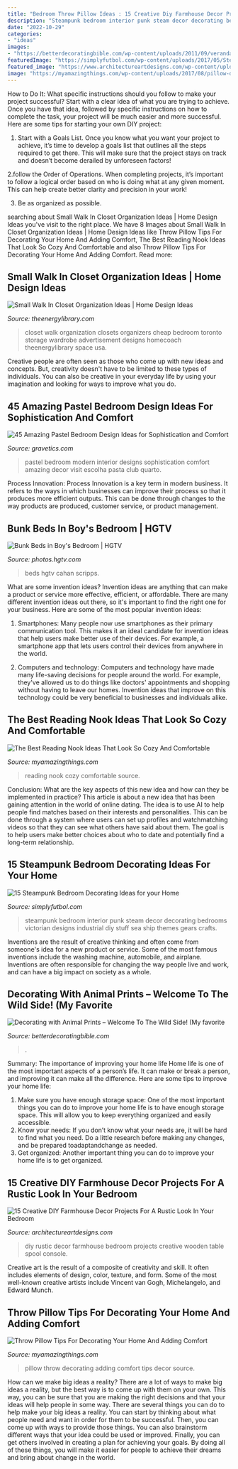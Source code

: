 ```yaml
---
title: "Bedroom Throw Pillow Ideas : 15 Creative Diy Farmhouse Decor Projects For A Rustic Look In Your Bedroom"
description: "Steampunk bedroom interior punk steam decor decorating bedrooms victorian designs industrial diy stuff sea ship themes gears crafts"
date: "2022-10-29"
categories:
- "ideas"
images:
- "https://betterdecoratingbible.com/wp-content/uploads/2011/09/veranda-interior-decorating-bible-blog-ideas-diy-designer-animal-prints-chair-rug-hide-carpet-exotic-uniqu.jpg"
featuredImage: "https://simplyfutbol.com/wp-content/uploads/2017/05/Steampunk-Bedroom.jpg"
featured_image: "https://www.architectureartdesigns.com/wp-content/uploads/2017/01/15-Creative-DIY-Farmhouse-Decor-Projects-For-A-Rustic-Look-In-Your-Bedroom-5.jpg"
image: "https://myamazingthings.com/wp-content/uploads/2017/08/pillow-decor-1.jpg"
---
```



How to Do It: What specific instructions should you follow to make your project successful?
Start with a clear idea of what you are trying to achieve. Once you have that idea, followed by specific instructions on how to complete the task, your project will be much easier and more successful. Here are some tips for starting your own DIY project:
1. Start with a Goals List. Once you know what you want your project to achieve, it’s time to develop a goals list that outlines all the steps required to get there. This will make sure that the project stays on track and doesn’t become derailed by unforeseen factors!

2.follow the Order of Operations. When completing projects, it’s important to follow a logical order based on who is doing what at any given moment. This can help create better clarity and precision in your work!

3. Be as organized as possible.

	

		
searching about Small Walk In Closet Organization Ideas | Home Design Ideas you've visit to the right place. We have 8 Images about Small Walk In Closet Organization Ideas | Home Design Ideas like Throw Pillow Tips For Decorating Your Home And Adding Comfort, The Best Reading Nook Ideas That Look So Cozy And Comfortable and also Throw Pillow Tips For Decorating Your Home And Adding Comfort. Read more:
		
    
## Small Walk In Closet Organization Ideas | Home Design Ideas

<img loading=lazy src="http://www.theenergylibrary.com/wp-content/uploads/2015/04/small-walk-in-closet-organization-ideas.jpeg" onerror="this.onerror=null;this.src='https://tse3.mm.bing.net/th?id=OIP.XqrOs3MXrpgiekQKvQZ4NAHaLU&amp;pid=15.1';" alt="Small Walk In Closet Organization Ideas | Home Design Ideas">

_Source: theenergylibrary.com_

>closet walk organization closets organizers cheap bedroom toronto storage wardrobe advertisement designs homecoach theenergylibrary space usa. 

	

Creative people are often seen as those who come up with new ideas and concepts. But, creativity doesn't have to be limited to these types of individuals. You can also be creative in your everyday life by using your imagination and looking for ways to improve what you do.

    
## 45 Amazing Pastel Bedroom Design Ideas For Sophistication And Comfort

<img loading=lazy src="https://www.gravetics.com/wp-content/uploads/2017/09/Modern-Pastel-Interior-Designs-Ideas.jpg" onerror="this.onerror=null;this.src='https://tse4.mm.bing.net/th?id=OIP.fr1JWaxPyVIIuHKk_BMcGQC-FH&amp;pid=15.1';" alt="45 Amazing Pastel Bedroom Design Ideas for Sophistication and Comfort">

_Source: gravetics.com_

>pastel bedroom modern interior designs sophistication comfort amazing decor visit escolha pasta club quarto. 

	

Process Innovation:
Process Innovation is a key term in modern business. It refers to the ways in which businesses can improve their process so that it produces more efficient outputs. This can be done through changes to the way products are produced, customer service, or product management.

    
## Bunk Beds In Boy&#039;s Bedroom | HGTV

<img loading=lazy src="https://hgtvhome.sndimg.com/content/dam/images/hgtv/fullset/2014/6/9/2/SF-Decorator-Showcase-14-little-boy-blu-bunk-beds_v.jpg.rend.hgtvcom.966.1288.suffix/1405368777578.jpeg" onerror="this.onerror=null;this.src='https://tse2.mm.bing.net/th?id=OIP.YmqUbIyzmKbkBCiyelkewQHaJ4&amp;pid=15.1';" alt="Bunk Beds in Boy&#039;s Bedroom | HGTV">

_Source: photos.hgtv.com_

>beds hgtv cahan scripps. 

	

What are some invention ideas?
Invention ideas are anything that can make a product or service more effective, efficient, or affordable. There are many different invention ideas out there, so it's important to find the right one for your business. Here are some of the most popular invention ideas:
1. Smartphones: Many people now use smartphones as their primary communication tool. This makes it an ideal candidate for invention ideas that help users make better use of their devices. For example, a smartphone app that lets users control their devices from anywhere in the world.

2. Computers and technology: Computers and technology have made many life-saving decisions for people around the world. For example, they've allowed us to do things like doctors' appointments and shopping without having to leave our homes. Invention ideas that improve on this technology could be very beneficial to businesses and individuals alike.


    
## The Best Reading Nook Ideas That Look So Cozy And Comfortable

<img loading=lazy src="http://myamazingthings.com/wp-content/uploads/2017/08/reading-nook-5.jpg" onerror="this.onerror=null;this.src='https://tse2.mm.bing.net/th?id=OIP.H9MoPAJQ0_y2XDG5VspK_AHaLH&amp;pid=15.1';" alt="The Best Reading Nook Ideas That Look So Cozy And Comfortable">

_Source: myamazingthings.com_

>reading nook cozy comfortable source. 

	

Conclusion: What are the key aspects of this new idea and how can they be implemented in practice?
This article is about a new idea that has been gaining attention in the world of online dating. The idea is to use AI to help people find matches based on their interests and personalities. This can be done through a system where users can set up profiles and watchmatching videos so that they can see what others have said about them. The goal is to help users make better choices about who to date and potentially find a long-term relationship.

    
## 15 Steampunk Bedroom Decorating Ideas For Your Home

<img loading=lazy src="https://simplyfutbol.com/wp-content/uploads/2017/05/Steampunk-Bedroom.jpg" onerror="this.onerror=null;this.src='https://tse1.mm.bing.net/th?id=OIP.yUpf7eDbcw4CDmj7dO_NXgHaEw&amp;pid=15.1';" alt="15 Steampunk Bedroom Decorating Ideas for your Home">

_Source: simplyfutbol.com_

>steampunk bedroom interior punk steam decor decorating bedrooms victorian designs industrial diy stuff sea ship themes gears crafts. 

	

Inventions are the result of creative thinking and often come from someone's idea for a new product or service. Some of the most famous inventions include the washing machine, automobile, and airplane. Inventions are often responsible for changing the way people live and work, and can have a big impact on society as a whole.

    
## Decorating With Animal Prints – Welcome To The Wild Side! (My Favorite

<img loading=lazy src="https://betterdecoratingbible.com/wp-content/uploads/2011/09/veranda-interior-decorating-bible-blog-ideas-diy-designer-animal-prints-chair-rug-hide-carpet-exotic-uniqu.jpg" onerror="this.onerror=null;this.src='https://tse4.mm.bing.net/th?id=OIP.vfxCUmM088e16BXqFMdtNwHaKy&amp;pid=15.1';" alt="Decorating with Animal Prints – Welcome To The Wild Side! (My favorite">

_Source: betterdecoratingbible.com_

>. 

	

Summary: The importance of improving your home life
Home life is one of the most important aspects of a person’s life. It can make or break a person, and improving it can make all the difference. Here are some tips to improve your home life: 
1. Make sure you have enough storage space: One of the most important things you can do to improve your home life is to have enough storage space. This will allow you to keep everything organized and easily accessible. 
2. Know your needs: If you don’t know what your needs are, it will be hard to find what you need. Do a little research before making any changes, and be prepared toadaptandchange as needed. 
3. Get organized: Another important thing you can do to improve your home life is to get organized.

    
## 15 Creative DIY Farmhouse Decor Projects For A Rustic Look In Your Bedroom

<img loading=lazy src="https://www.architectureartdesigns.com/wp-content/uploads/2017/01/15-Creative-DIY-Farmhouse-Decor-Projects-For-A-Rustic-Look-In-Your-Bedroom-5.jpg" onerror="this.onerror=null;this.src='https://tse1.mm.bing.net/th?id=OIP.71nQia182zRgP1Wpm93kJwDHEs&amp;pid=15.1';" alt="15 Creative DIY Farmhouse Decor Projects For A Rustic Look In Your Bedroom">

_Source: architectureartdesigns.com_

>diy rustic decor farmhouse bedroom projects creative wooden table spool console. 

	

Creative art is the result of a composite of creativity and skill. It often includes elements of design, color, texture, and form. Some of the most well-known creative artists include Vincent van Gogh, Michelangelo, and Edward Munch.

    
## Throw Pillow Tips For Decorating Your Home And Adding Comfort

<img loading=lazy src="https://myamazingthings.com/wp-content/uploads/2017/08/pillow-decor-1.jpg" onerror="this.onerror=null;this.src='https://tse2.mm.bing.net/th?id=OIP._qB6cNr64IWzZFxQ4xa82wHaHa&amp;pid=15.1';" alt="Throw Pillow Tips For Decorating Your Home And Adding Comfort">

_Source: myamazingthings.com_

>pillow throw decorating adding comfort tips decor source. 

	

How can we make big ideas a reality?
There are a lot of ways to make big ideas a reality, but the best way is to come up with them on your own. This way, you can be sure that you are making the right decisions and that your ideas will help people in some way. There are several things you can do to help make your big ideas a reality. You can start by thinking about what people need and want in order for them to be successful. Then, you can come up with ways to provide those things. You can also brainstorm different ways that your idea could be used or improved. Finally, you can get others involved in creating a plan for achieving your goals. By doing all of these things, you will make it easier for people to achieve their dreams and bring about change in the world.

